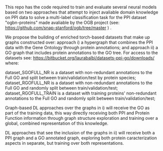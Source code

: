 This repo has the code required to train and evaluate several neural models based on two approaches that attempt to inject avaliable domain knowledge on PPI data to solve a multi-label classification task for the PPI dataset "ogbn-proteins" made avaliable by the OGB project (see: https://github.com/snap-stanford/ogb/tree/master ) .


We propose the building of enriched torch-based datasets that make up graphs constructed over: approach i) a hypergraph that combines the PPI data with the Gene Ontology through protein annotations; and approach ii) a GO graph that includes protein annotations to the GO tree.
For access to the datasets see: https://bitbucket.org/laurabalbi/datasets-ppi-go/downloads/
where:

dataset_SGOFULL_NR is a dataset with non-redundant annotations to the Full GO and split between train/validation/test by protein species;
dataset_RGOFULL_NR is a dataset with non-redundant annotations to the Full GO and randomly split between train/validation/test;
dataset_RGOFULL_TRAIN is a dataset with training proteins' non-redundant annotations to the Full GO and randomly split between train/validation/test;


Graph-based DL approaches over the graphs in i) will receive the GO as part of the training data, this way directly receiving both PPI and Protein Function information through graph structure exploration and training over a global, combined representation of this knowledge.

DL approaches that see the inclusion of the graphs in ii) will receive both a PPI graph and a GO annotated graph, exploring both protein caracterization aspects in separate, but training over both representations.

